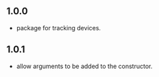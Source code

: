 ## 1.0.0

- package for tracking devices.

## 1.0.1

- allow arguments to be added to the constructor.
